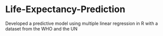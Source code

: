 # Life-Expectancy-Prediction
Developed a predictive model using multiple linear regression in R with a dataset from the WHO and the UN
